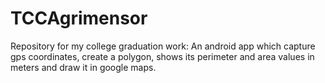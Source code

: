 # TCCAgrimensor
Repository for my college graduation work: An android app which capture gps coordinates, create a polygon, shows its perimeter and area values in meters and draw it in google maps.
